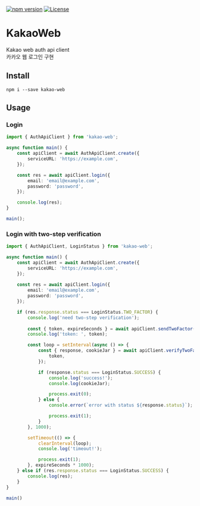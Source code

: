 [![npm version](https://badge.fury.io/js/kakao-web.svg)](https://www.npmjs.com/package/kakao-web)
[![License](https://img.shields.io/github/license/app6460/kakao-web)](/LICENSE)
# KakaoWeb
Kakao web auth api client   
카카오 웹 로그인 구현

## Install
```
npm i --save kakao-web
```

## Usage
### Login
```typescript
import { AuthApiClient } from 'kakao-web';

async function main() {
    const apiClient = await AuthApiClient.create({
        serviceURL: 'https://example.com',
    });

    const res = await apiClient.login({
        email: 'email@example.com',
        password: 'password',
    });

    console.log(res);
}

main();
```

### Login with two-step verification
```typescript
import { AuthApiClient, LoginStatus } from 'kakao-web';

async function main() {
    const apiClient = await AuthApiClient.create({
        serviceURL: 'https://example.com',
    });
    
    const res = await apiClient.login({
        email: 'email@example.com',
        password: 'password',
    });

    if (res.response.status === LoginStatus.TWO_FACTOR) {
        console.log('need two-step verification');
        
        const { token, expireSeconds } = await apiClient.sendTwoFactor('tms');
        console.log('token: ', token);

        const loop = setInterval(async () => {
            const { response, cookieJar } = await apiClient.verifyTwoFactor('tms', {
                token,
            });

            if (response.status === LoginStatus.SUCCESS) {
                console.log('success!');
                console.log(cookieJar);

                process.exit(0);
            } else {
                console.error(`error with status ${response.status}`);

                process.exit(1);
            }
        }, 1000);

        setTimeout(() => {
            clearInterval(loop);
            console.log('timeout!');

            process.exit(1);
        }, expireSeconds * 1000);
    } else if (res.response.status === LoginStatus.SUCCESS) {
        console.log(res);
    }
}

main()
```
